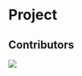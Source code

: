 # Project

## Contributors
<a href = "https://github.com/Sudhanshu-Ambastha/Project/contributors">
  <img src = "https://contrib.rocks/image?repo=Sudhanshu-Ambastha/Project"/>
</a>
